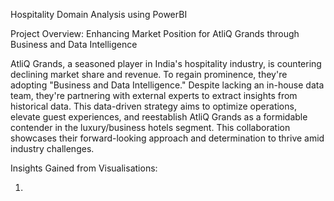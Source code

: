 Hospitality Domain Analysis using PowerBI

Project Overview: Enhancing Market Position for AtliQ Grands through Business and Data Intelligence

AtliQ Grands, a seasoned player in India's hospitality industry, is countering declining market share and revenue. To regain prominence, they're adopting "Business and Data Intelligence." Despite lacking an in-house data team, they're partnering with external experts to extract insights from historical data. This data-driven strategy aims to optimize operations, elevate guest experiences, and reestablish AtliQ Grands as a formidable contender in the luxury/business hotels segment. This collaboration showcases their forward-looking approach and determination to thrive amid industry challenges.

Insights Gained from Visualisations:

1.

